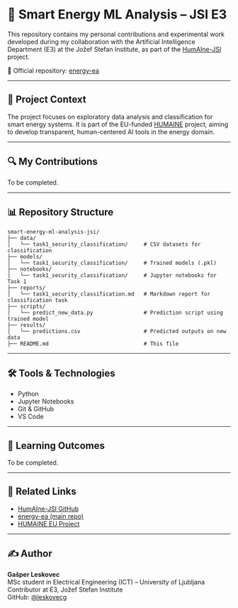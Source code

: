 # 🔋 Smart Energy ML Analysis – JSI E3

This repository contains my personal contributions and experimental work developed during my collaboration with the Artificial Intelligence Department (E3) at the Jožef Stefan Institute, as part of the [HumAIne-JSI](https://github.com/HumAIne-JSI) project.

💼 Official repository: [energy-ea](https://github.com/HumAIne-JSI/energy-ea)

---

## 📌 Project Context

The project focuses on exploratory data analysis and classification for smart energy systems. It is part of the EU-funded [HUMAINE](https://humaine-horizon.eu/) project, aiming to develop transparent, human-centered AI tools in the energy domain.

---

## 🔍 My Contributions

To be completed. 

---

## 📊 Repository Structure

```text
smart-energy-ml-analysis-jsi/
├── data/
│   └── task1_security_classification/     # CSV datasets for classification
├── models/
│   └── task1_security_classification/     # Trained models (.pkl)
├── notebooks/
│   └── task1_security_classification/     # Jupyter notebooks for Task 1
├── reports/
│   └── task1_security_classification.md   # Markdown report for classification task
├── scripts/
│   └── predict_new_data.py                # Prediction script using trained model
├── results/
│   └── predictions.csv                    # Predicted outputs on new data
├── README.md                              # This file
```
---

## 🛠️ Tools & Technologies

- Python 
- Jupyter Notebooks
- Git & GitHub
- VS Code

---

## 🧠 Learning Outcomes

To be completed. 

---

## 📄 Related Links

- [HumAIne-JSI GitHub](https://github.com/HumAIne-JSI)
- [energy-ea (main repo)](https://github.com/HumAIne-JSI/energy-ea)
- [HUMAINE EU Project](https://humaine-horizon.eu/)

---

## ✍️ Author

**Gašper Leskovec**  
MSc student in Electrical Engineering (ICT) – University of Ljubljana  
Contributor at E3, Jožef Stefan Institute  
GitHub: [@leskovecg](https://github.com/leskovecg)  
